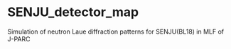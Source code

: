# SENJU_detector_map
 Simulation of neutron Laue diffraction patterns for SENJU(BL18) in MLF of J-PARC
